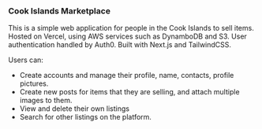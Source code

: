 ### Cook Islands Marketplace

This is a simple web application for people in the Cook Islands to sell items. Hosted on Vercel, using AWS services such as DynamboDB and S3. 
User authentication handled by Auth0. Built with Next.js and TailwindCSS. 

Users can: 
- Create accounts and manage their profile, name, contacts, profile pictures.
- Create new posts for items that they are selling, and attach multiple images to them.
- View and delete their own listings
- Search for other listings on the platform.
